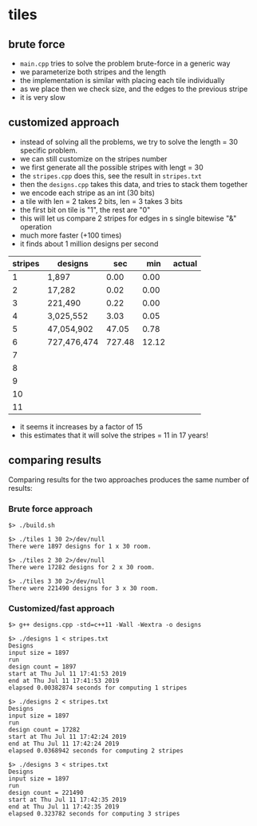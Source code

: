 # tiles


## brute force
* ```main.cpp``` tries to solve the problem brute-force in a generic way
* we parameterize both stripes and the length
* the implementation is similar with placing each tile individually
* as we place then we check size, and the edges to the previous stripe
* it is very slow

## customized approach
* instead of solving all the problems, we try to solve the length = 30 specific problem.
* we can still customize on the stripes number
* we first generate all the possible stripes with lengt = 30
* the ```stripes.cpp``` does this, see the result in ```stripes.txt```
* then the ```designs.cpp``` takes this data, and tries to stack them together
* we encode each stripe as an int (30 bits)
* a tile with len = 2 takes 2 bits, len = 3 takes 3 bits
* the first bit on tile is "1", the rest are "0"
* this will let us compare 2 stripes for edges in s single bitewise "&" operation
* much more faster (+100 times)
* it finds about 1 million designs per second

stripes	| designs | 	sec     | 	min	| actual
------- | --------|------------|------|--------
1 	    |  1,897  | 	 0.00 	|  0.00 | 	 
2 	    |  17,282 | 	 0.02 	|  0.00 	|  
3 	    |  221,490 |  0.22  	|  0.00 	|  
4 	    |  3,025,552 	|  3.03 |  0.05 	|  
5 	    |  47,054,902 | 47.05  | 	 0.78 | 
6 	    |  727,476,474 | 727.48 |  12.12 	|  
7 	    | 		       	|         |         |  
8 	    | 		       	|         |         | 
9 	    | 		       	|         |         | 
10 	    | 		       	|         |         | 
11 	    | 		       	|         |         | 

* it seems it increases by a factor of 15
* this estimates that it will solve the stripes = 11 in 17 years!

## comparing results

Comparing results for the two approaches produces the same number of results:
### Brute force approach
```
$> ./build.sh

$> ./tiles 1 30 2>/dev/null
There were 1897 designs for 1 x 30 room.

$> ./tiles 2 30 2>/dev/null
There were 17282 designs for 2 x 30 room.

$> ./tiles 3 30 2>/dev/null
There were 221490 designs for 3 x 30 room.

```
### Customized/fast approach
```
$> g++ designs.cpp -std=c++11 -Wall -Wextra -o designs

$> ./designs 1 < stripes.txt
Designs
input size = 1897
run
design count = 1897
start at Thu Jul 11 17:41:53 2019
end at Thu Jul 11 17:41:53 2019
elapsed 0.00382874 seconds for computing 1 stripes

$> ./designs 2 < stripes.txt
Designs
input size = 1897
run
design count = 17282
start at Thu Jul 11 17:42:24 2019
end at Thu Jul 11 17:42:24 2019
elapsed 0.0368942 seconds for computing 2 stripes

$> ./designs 3 < stripes.txt
Designs
input size = 1897
run
design count = 221490
start at Thu Jul 11 17:42:35 2019
end at Thu Jul 11 17:42:35 2019
elapsed 0.323782 seconds for computing 3 stripes
```






